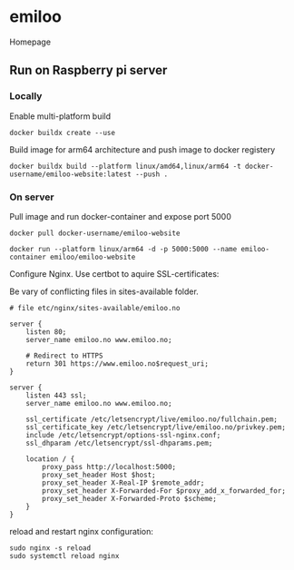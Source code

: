 # emiloo

Homepage

## Run on Raspberry pi server

### Locally

Enable multi-platform build

```
docker buildx create --use
```

Build image for arm64 architecture and push image to docker registery

```
docker buildx build --platform linux/amd64,linux/arm64 -t docker-username/emiloo-website:latest --push .
```

### On server

Pull image and run docker-container and expose port 5000

```
docker pull docker-username/emiloo-website

docker run --platform linux/arm64 -d -p 5000:5000 --name emiloo-container emiloo/emiloo-website

```

Configure Nginx. Use certbot to aquire SSL-certificates:

Be vary of conflicting files in sites-available folder.

```
# file etc/nginx/sites-available/emiloo.no

server {
    listen 80;
    server_name emiloo.no www.emiloo.no;

    # Redirect to HTTPS
    return 301 https://www.emiloo.no$request_uri;
}

server {
    listen 443 ssl;
    server_name emiloo.no www.emiloo.no;

    ssl_certificate /etc/letsencrypt/live/emiloo.no/fullchain.pem;
    ssl_certificate_key /etc/letsencrypt/live/emiloo.no/privkey.pem;
    include /etc/letsencrypt/options-ssl-nginx.conf;
    ssl_dhparam /etc/letsencrypt/ssl-dhparams.pem;

    location / {
        proxy_pass http://localhost:5000;
        proxy_set_header Host $host;
        proxy_set_header X-Real-IP $remote_addr;
        proxy_set_header X-Forwarded-For $proxy_add_x_forwarded_for;
        proxy_set_header X-Forwarded-Proto $scheme;
    }
}
```

reload and restart nginx configuration:

```
sudo nginx -s reload
sudo systemctl reload nginx

```
